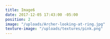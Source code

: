 ```yaml
---
title: Image6
date: 2017-12-05 17:43:00 -05:00
position: 2
image: "/uploads/Archer-looking-at-ring.jpg"
texture-image: "/uploads/textures/pink.png"
---
```


